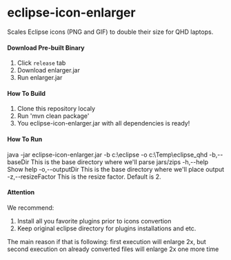 eclipse-icon-enlarger
=====================

Scales Eclipse icons (PNG and GIF) to double their size for QHD laptops.

#### Download Pre-built Binary

1. Click `release` tab
2. Download enlarger.jar
3. Run enlarger.jar

#### How To Build

1. Clone this repository localy
2. Run 'mvn clean package'
3. You eclipse-icon-enlarger.jar with all dependencies is ready!

#### How To Run

java -jar eclipse-icon-enlarger.jar -b c:\eclipse -o c:\Temp\eclipse_qhd
 -b,--baseDir <arg>        This is the base directory where we'll parse
                           jars/zips
 -h,--help <arg>           Show help
 -o,--outputDir <arg>      This is the base directory where we'll place
                           output
 -z,--resizeFactor <arg>   This is the resize factor. Default is 2.
 
 #### Attention
 
 We recommend:
 
 1. Install all you favorite plugins prior to icons convertion
 2. Keep original eclipse directory for plugins installations and etc.
 
 The main reason if that is following: first execution will enlarge 2x, but second execution on already converted files will enlarge 2x one more time
 

